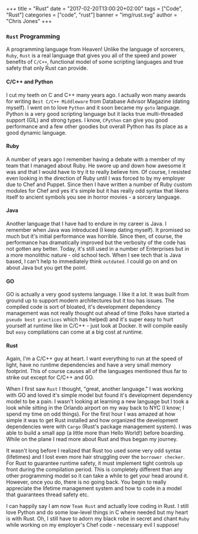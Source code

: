 +++
title = "Rust"
date = "2017-02-20T13:00:20+02:00"
tags = ["Code", "Rust"]
categories = ["code", "rust"]
banner = "img/rust.svg"
author = "Chris Jones"
+++

### `Rust` Programming

A programming language from Heaven! Unlike the language of sorcerers, `Ruby`, `Rust` is a real language that gives you all of the speed and power benefits of `C/C++`, functional model of some scripting languages and true safety that only Rust can provide.

#### C/C++ and Python
I cut my teeth on C and C++ many years ago. I actually won many awards for writing `Best C/C++ Middleware` from Database Advisor Magazine (dating myself). I went on to love `Python` and it soon became my `goto` language. Python is a very good scripting language but it lacks true multi-threaded support (GIL) and strong types. I know, `CPython` can give you good performance and a few other goodies but overall Python has its place as a good dynamic language.

#### Ruby
A number of years ago I remember having a debate with a member of my team that I managed about Ruby. He swore up and down how awesome it was and that I would have to try it to really believe him. Of course, I resisted even looking in the direction of Ruby until I was forced to by my employer due to Chef and Puppet. Since then I have written a number of Ruby custom modules for Chef and yes it's simple but it has really odd syntax that likens itself to ancient symbols you see in horror movies - a sorcery language.

#### Java
Another language that I have had to endure in my career is Java. I remember when Java was introduced (I keep dating myself). It promised so much but it's initial performance was horrible. Since then, of course, the performance has dramatically improved but the verbosity of the code has not gotten any better. Today, it's still used in a number of Enterprises but in a more monolithic nature - old school tech. When I see tech that is Java based, I can't help to immediately think `outdated`. I could go on and on about Java but you get the point.

#### GO
GO is actually a very good systems language. I like it a lot. It was built from ground up to support modern architectures but it too has issues. The compiled code is sort of bloated, it's development dependency management was not really thought out ahead of time (folks have started a `pseudo best practices` which has helped) and it's super easy to hurt yourself at runtime like in C/C++ - just look at Docker. It will compile easily but `easy` compilations can come at a big cost at runtime.

#### Rust
Again, I'm a C/C++ guy at heart. I want everything to run at the speed of light, have no runtime dependencies and have a very small memory footprint. This of course causes all of the languages mentioned thus far to strike out except for C/C++ and GO.

When I first saw `Rust` I thought, "great, another language." I was working with GO and loved it's simple model but found it's development dependency model to be a pain. I wasn't looking at learning a new language but I took a look while sitting in the Orlando airport on my way back to NYC (I know; I spend my time on odd things). For the first hour I was amazed at how simple it was to get Rust installed and how organized the development dependencies were with `Cargo` (Rust's package management system). I was able to build a small app (a little more than Hello World!) before boarding. While on the plane I read more about Rust and thus began my journey.

It wasn't long before I realized that Rust too used some very odd syntax (lifetimes) and I lost even more hair struggling over the `borrower checker`. For Rust to guarantee runtime safety, it must implement tight controls up front during the compilation period. This is completely different than any other programming model so it can take a while to get your head around it. However, once you do, there is no going back. You begin to really appreciate the lifetime management system and how to code in a model that guarantees thread safety etc.

I can happily say I am now `Team Rust` and actually love coding in Rust. I still love Python and do some low-level things in C where needed but my heart is with Rust. Oh, I still have to adorn my black robe in secret and chant `Ruby` while working on my employer's Chef code - necessary evil I suppose!  
